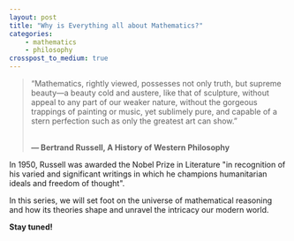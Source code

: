 ```yaml
---
layout: post
title: "Why is Everything all about Mathematics?"
categories:
    - mathematics
    - philosophy
crosspost_to_medium: true
---
```


<blockquote>
“Mathematics, rightly viewed, possesses not only truth, but supreme beauty—a beauty cold and austere, like that of sculpture, without appeal to any part of our weaker nature, without the gorgeous trappings of painting or music, yet sublimely pure, and capable of a stern perfection such as only the greatest art can show.”

<br><b>― Bertrand Russell, A History of Western Philosophy</b>
</blockquote>

In 1950, Russell was awarded the Nobel Prize in Literature "in recognition of his varied and significant writings in which he champions humanitarian ideals and freedom of thought".

In this series, we will set foot on the universe of mathematical reasoning
and how its theories shape and unravel the intricacy our modern world.

**Stay tuned!**
